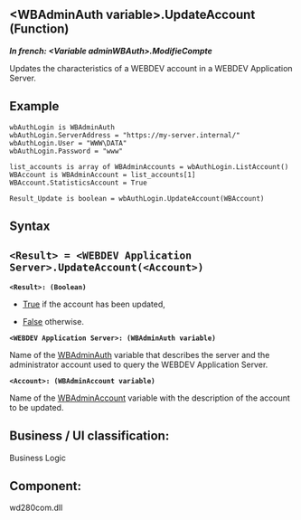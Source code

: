 


## &lt;WBAdminAuth variable&gt;.UpdateAccount (Function)

***In french: &lt;Variable adminWBAuth&gt;.ModifieCompte***



<a name="XUse"></a>
<a name="Use"></a>
<a name="description"></a>
Updates the characteristics of a WEBDEV account in a WEBDEV Application Server.
<a name="Example1"></a>
<a name="sample_code"></a>

## Example


```wl
wbAuthLogin is WBAdminAuth
wbAuthLogin.ServerAddress = "https://my-server.internal/"
wbAuthLogin.User = "WWW\DATA"
wbAuthLogin.Password = "www"

list_accounts is array of WBAdminAccounts = wbAuthLogin.ListAccount()
WBAccount is WBAdminAccount = list_accounts[1]
WBAccount.StatisticsAccount = True

Result_Update is boolean = wbAuthLogin.UpdateAccount(WBAccount)
```

<a name="XSYNTAX"></a>

## Syntax
<a name="SYNTAX1"></a>

`<Result> = <WEBDEV Application Server>.UpdateAccount(<Account>)`
---

**`<Result>: (Boolean)`**



- <u><u><u><u>True</u></u></u></u> if the account has been updated,

- <u><u><u><u>False</u></u></u></u> otherwise.




**`<WEBDEV Application Server>: (WBAdminAuth variable)`**

Name of the [WBAdminAuth](../WDLang2/1410089328.md) variable that describes the server and the administrator account used to query the WEBDEV Application Server.

**`<Account>: (WBAdminAccount variable)`**

Name of the [WBAdminAccount](../WDLang2/1410089382.md) variable with the description of the account to be updated.



<a name="XComponent"></a>

## Business / UI classification:
Business Logic
## Component:
wd280com.dll

